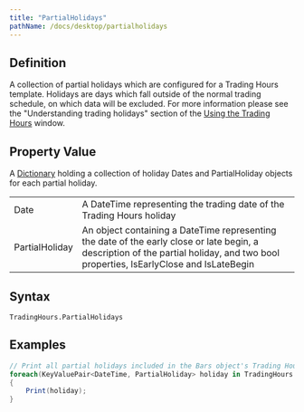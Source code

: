 ```yaml
---
title: "PartialHolidays"
pathName: /docs/desktop/partialholidays
---
```


## Definition

A collection of partial holidays which are configured for a Trading Hours template. Holidays are days which fall outside of the normal trading schedule, on which data will be excluded. For more information please see the "Understanding trading holidays" section of the [Using the Trading Hours](/docs/desktop/using_the_trading_hours_window) window.

## Property Value

A [Dictionary](https://msdn.microsoft.com/en-us/library/xfhwa508(v=vs.110).aspx) holding a collection of holiday Dates and PartialHoliday objects for each partial holiday.

|  |  |
| --- | --- |
| Date | A DateTime representing the trading date of the Trading Hours holiday |
| PartialHoliday | An object containing a DateTime representing the date of the early close or late begin, a description of the partial holiday, and two bool properties, IsEarlyClose and IsLateBegin |

## Syntax

`TradingHours.PartialHolidays`

## Examples

```csharp
// Print all partial holidays included in the Bars object's Trading Hours template
foreach(KeyValuePair<DateTime, PartialHoliday> holiday in TradingHours.PartialHolidays)
{
    Print(holiday);
}
```
